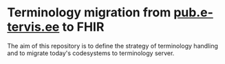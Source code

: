 # Terminology migration from [pub.e-tervis.ee](https://pub.e-tervis.ee/classifications) to FHIR
The aim of this repository is to define the strategy of terminology handling and to migrate today's codesystems to terminology server.
